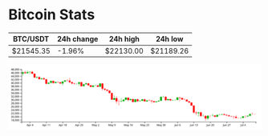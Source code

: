 # Bitcoin Stats

BTC/USDT|24h change|24h high|24h low|
|---|---|---|---|
|$21545.35|-1.96%|$22130.00|$21189.26|

<img src="./chart.svg">
